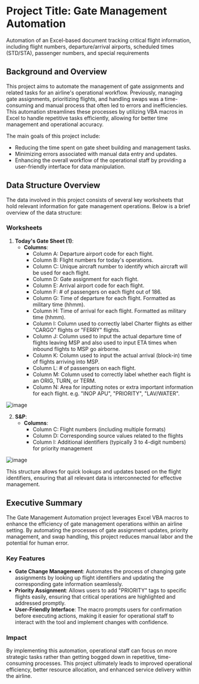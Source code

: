 # Project Title: Gate Management Automation
Automation of an Excel-based document tracking critical flight information, including flight numbers, departure/arrival airports, scheduled times (STD/STA), passenger numbers, and special requirements


## Background and Overview
This project aims to automate the management of gate assignments and related tasks for an airline's operational workflow. Previously, managing gate assignments, prioritizing flights, and handling swaps was a time-consuming and manual process that often led to errors and inefficiencies. This automation streamlines these processes by utilizing VBA macros in Excel to handle repetitive tasks efficiently, allowing for better time management and operational accuracy.

The main goals of this project include:
- Reducing the time spent on gate sheet building and management tasks.
- Minimizing errors associated with manual data entry and updates.
- Enhancing the overall workflow of the operational staff by providing a user-friendly interface for data manipulation.

## Data Structure Overview
The data involved in this project consists of several key worksheets that hold relevant information for gate management operations. Below is a brief overview of the data structure:

### Worksheets


1. **Today's Gate Sheet (1)**:
   - **Columns**:
     - Column A: Departure airport code for each flight.
     - Column B: Flight numbers for today's operations.
     - Column C: Unique aircraft number to identify which aircraft will be used for each flight.
     - Column D: Gate assignment for each flight.
     - Column E: Arrival airport code for each flight.
     - Column F: # of passengers on each flight out of 186.
     - Column G: Time of departure for each flight. Formatted as military time (hhmm).
     - Column H: Time of arrival for each flight. Formatted as military time (hhmm).
     - Column I: Column used to correctly label Charter flights as either "CARGO" flights or "FERRY" flights.
     - Column J: Column used to input the actual departure time of flights leaving MSP and also used to input ETA times when inbound flights to MSP go airborne.
     - Column K: Column used to input the actual arrival (block-in) time of flights arriving into MSP.
     - Column L: # of passengers on each flight.
     - Column M: Column used to correctly label whether each flight is an ORIG, TURN, or TERM.
     - Column N: Area for inputting notes or extra important information for each flight. e.g. "INOP APU", "PRIORITY", "LAV/WATER".
       
![image](https://github.com/user-attachments/assets/4996e055-be6a-42f3-9729-8c1137caf622)

2. **S&P**:
   - **Columns**:
     - Column C: Flight numbers (including multiple formats)
     - Column D: Corresponding source values related to the flights
     - Column I: Additional identifiers (typically 3 to 4-digit numbers) for priority management

![image](https://github.com/user-attachments/assets/40014ab6-ecdb-41c8-b7f1-32bcc623473a)

This structure allows for quick lookups and updates based on the flight identifiers, ensuring that all relevant data is interconnected for effective management.

## Executive Summary
The Gate Management Automation project leverages Excel VBA macros to enhance the efficiency of gate management operations within an airline setting. By automating the processes of gate assignment updates, priority management, and swap handling, this project reduces manual labor and the potential for human error.

### Key Features
- **Gate Change Management**: Automates the process of changing gate assignments by looking up flight identifiers and updating the corresponding gate information seamlessly.
- **Priority Assignment**: Allows users to add "PRIORITY" tags to specific flights easily, ensuring that critical operations are highlighted and addressed promptly.
- **User-Friendly Interface**: The macro prompts users for confirmation before executing actions, making it easier for operational staff to interact with the tool and implement changes with confidence.

### Impact
By implementing this automation, operational staff can focus on more strategic tasks rather than getting bogged down in repetitive, time-consuming processes. This project ultimately leads to improved operational efficiency, better resource allocation, and enhanced service delivery within the airline.

